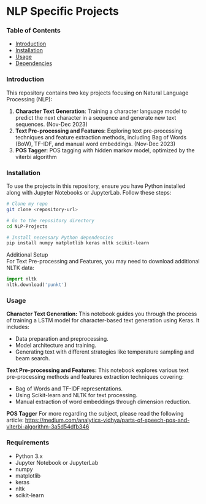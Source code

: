 # NLP Specific Projects

### Table of Contents
- [Introduction](#introduction)
- [Installation](#installation)
- [Usage](#usage)
- [Dependencies](#requirements)


### Introduction
This repository contains two key projects focusing on Natural Language Processing (NLP):

1. **Character Text Generation**: Training a character language model to predict the next character in a sequence and generate new text sequences. (Nov-Dec 2023)
2. **Text Pre-processing and Features**: Exploring text pre-processing techniques and feature extraction methods, including Bag of Words (BoW), TF-IDF, and manual word embeddings. (Nov-Dec 2023)
3. **POS Tagger**: POS tagging with hidden markov model, optimized by the viterbi algorithm

### Installation
To use the projects in this repository, ensure you have Python installed along with Jupyter Notebooks or JupyterLab. Follow these steps:

```bash
# Clone my repo
git clone <repository-url>

# Go to the repository directory
cd NLP-Projects

# Install necessary Python dependencies
pip install numpy matplotlib keras nltk scikit-learn
```
Additional Setup <br>
For Text Pre-processing and Features, you may need to download additional NLTK data:

```python
import nltk
nltk.download('punkt')
``` 


### Usage
**Character Text Generation:**
This notebook guides you through the process of training a LSTM model for character-based text generation using Keras. It includes:

* Data preparation and preprocessing.
* Model architecture and training.
* Generating text with different strategies like temperature sampling and beam search.

**Text Pre-processing and Features:**
This notebook explores various text pre-processing methods and features extraction techniques covering:

* Bag of Words and TF-IDF representations.
* Using Scikit-learn and NLTK for text processing.
* Manual extraction of word embeddings through dimension reduction.

**POS Tagger**
For more regarding the subject, please read the following article: https://medium.com/analytics-vidhya/parts-of-speech-pos-and-viterbi-algorithm-3a5d54dfb346

### Requirements
- Python 3.x
- Jupyter Notebook or JupyterLab
- numpy
- matplotlib
- keras
- nltk
- scikit-learn
